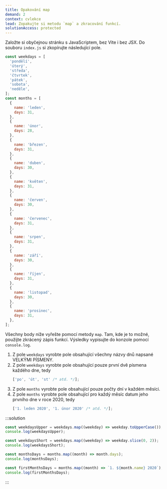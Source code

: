 ```yaml
---
title: Opakování map
demand: 2
context: cvlekce
lead: Zopakujte si metodu `map` a zkracování funkcí.
solutionAccess: protected
---
```


Založte si obyčejnou stránku s JavaScriptem, bez Vite i bez JSX. Do souboru `index.js` si zkopírujte následující pole.

```js
const weekdays = [
  'pondělí',
  'úterý',
  'středa',
  'čtvrtek',
  'pátek',
  'sobota',
  'neděle',
];
const months = [
  {
    name: 'leden',
    days: 31,
  },
  {
    name: 'únor',
    days: 28,
  },
  {
    name: 'březen',
    days: 31,
  },
  {
    name: 'duben',
    days: 30,
  },
  {
    name: 'květen',
    days: 31,
  },
  {
    name: 'červen',
    days: 30,
  },
  {
    name: 'červenec',
    days: 31,
  },
  {
    name: 'srpen',
    days: 31,
  },
  {
    name: 'září',
    days: 30,
  },
  {
    name: 'říjen',
    days: 31,
  },
  {
    name: 'listopad',
    days: 30,
  },
  {
    name: 'prosinec',
    days: 31,
  },
];
```

Všechny body níže vyřešte pomocí metody `map`. Tam, kde je to možné, použijte zkrácený zápis funkcí. Výsledky vypisujte do konzole pomocí `console.log`.

1. Z pole `weekdays` vyrobte pole obsahující všechny názvy dnů napsané VELKÝMI PÍSMENY.
1. Z pole `weekdays` vyrobte pole obsahující pouze první dvě písmena každého dne, tedy
   ```js
   ['po', 'út', 'st' /* atd. */];
   ```
1. Z pole `months` vyrobte pole obsahující pouze počty dní v každém měsíci.
1. Z pole `months` vyrobte pole obsahující pro každý měsíc datum jeho prvního dne v roce 2020, tedy
   ```js
   ['1. leden 2020', '1. únor 2020' /* atd. */];
   ```

:::solution

```js
const weekdaysUpper = weekdays.map((weekday) => weekday.toUpperCase());
console.log(weekdaysUpper);

const weekdaysShort = weekdays.map((weekday) => weekday.slice(0, 2));
console.log(weekdaysShort);

const monthsDays = months.map((month) => month.days);
console.log(monthsDays);

const firstMonthsDays = months.map((month) => `1. ${month.name} 2020`);
console.log(firstMonthsDays);
```

:::
